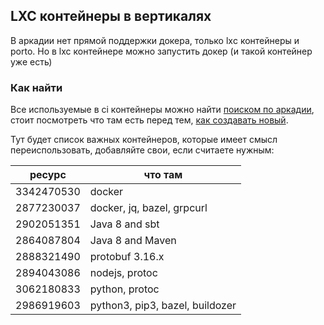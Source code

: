 ## LXC контейнеры в вертикалях

В аркадии нет прямой поддержки докера, только lxс контейнеры и porto. Но в lxc контейнере можно запустить докер (и такой контейнер уже есть)

### Как найти

Все используемые в ci контейнеры можно найти [поиском по аркадии](https://a.yandex-team.ru/search?search=container_resource,%5Eclassifieds%2F.*a.yaml,jC,arcadia,,200&repo=arc_vcs), стоит посмотреть что там есть перед тем, [как создавать новый](https://docs.yandex-team.ru/sandbox/dev/environment#custom-environment).

Тут будет список важных контейнеров, которые имеет смысл переиспользовать, добавляйте свои, если считаете нужным:

| ресурс | что там                    |
| ---------|------------------------------------|
|3342470530| docker                     	|
|2877230037| docker, jq, bazel, grpcurl 	|
|2902051351| Java 8 and sbt             	|
|2864087804| Java 8 and Maven           	|
|2888321490| protobuf 3.16.x            	|
|2894043086| nodejs, protoc             	|
|3062180833| python, protoc             	|
|2986919603| python3, pip3, bazel, buildozer    |
